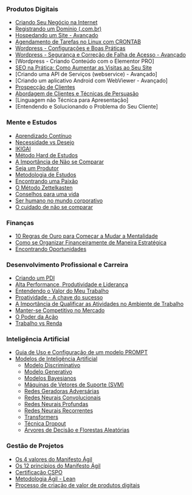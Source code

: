 

### Produtos Digitais

* [Criando Seu Negócio na Internet](<https://maksoud.github.io/Produtos%20Digitais/Criando%20Seu%20Negócio%20na%20Internet>)
* [Registrando um Domínio (.com.br)](<https://maksoud.github.io/Produtos%20Digitais/Registrando%20um%20Dom%C3%ADnio%20BR>)
* [Hospedando um Site - Avançado](<https://maksoud.github.io/Produtos%20Digitais/Hospedando%20um%20Site%20-%20Avan%C3%A7ado>)
* [Agendamento de Tarefas no Linux com CRONTAB](<https://maksoud.github.io/Produtos%20Digitais/Agendamento%20de%20Tarefas%20no%20Linux%20com%20CRONTAB>)
* [Wordpress - Configurações e Boas Práticas](<https://maksoud.github.io/Produtos%20Digitais/Wordpress%20-%20Configura%C3%A7%C3%B5es%20e%20Boas%20Pr%C3%A1ticas>)
* [Wordpress - Segurança e Correção de Falha de Acesso - Avançado](<https://maksoud.github.io/Produtos%20Digitais/Wordpress%20-%20Seguran%C3%A7a%20e%20Corre%C3%A7%C3%A3o%20de%20Falha%20de%20Acesso%20-%20Avan%C3%A7ado>)
* [Wordpress - Criando Conteúdo com o Elementor PRO]
* [SEO na Prática: Como Aumentar as Visitas ao Seu Site](<https://maksoud.github.io/Produtos%20Digitais/SEO%20na%20Pr%C3%A1tica%20Como%20Aumentar%20as%20Visitas%20ao%20Seu%20Site>)
* [Criando uma API de Serviços (webservice) - Avançado]
* [Criando um aplicativo Android com WebViewer - Avançado]
* [Prospecção de Clientes](<https://maksoud.github.io/Produtos%20Digitais/Prospec%C3%A7%C3%A3o%20de%20Clientes>)
* [Abordagem de Clientes e Técnicas de Persuasão](<https://maksoud.github.io/Produtos%20Digitais/Abordagem%20de%20Clientes%20e%20T%C3%A9cnicas%20de%20Persuas%C3%A3o>)
* [Linguagem não Técnica para Apresentação]
* [Entendendo e Solucionando o Problema do Seu Cliente]


### Mente e Estudos

* [Aprendizado Contínuo](<https://maksoud.github.io/Mente%20e%20Estudos/Aprendizado%20Contínuo>)
* [Necessidade vs Desejo](<https://maksoud.github.io/Mente%20e%20Estudos/Necessidade%20vs%20Desejo>)
* [IKIGAI](<https://maksoud.github.io/Mente%20e%20Estudos/IKIGAI>)
* [Método Hard de Estudos](<https://maksoud.github.io/Mente%20e%20Estudos/Método%20Hard%20de%20Estudos>)
* [A Importância de Não se Comparar](<https://maksoud.github.io/Mente%20e%20Estudos/A%20importância%20de%20não%20se%20comparar>)
* [Seja um Produtor](<https://maksoud.github.io/Mente%20e%20Estudos/Seja%20um%20Produtor%20de%20Conteúdo>)
* [Metodologia de Estudos](<https://maksoud.github.io/Mente%20e%20Estudos/Metodologia%20de%20Estudos>)
* [Encontrando uma Paixão](<https://maksoud.github.io/Mente%20e%20Estudos/Encontrando%20uma%20Paixão>)
* [O Método Zettelkasten](<https://maksoud.github.io/Mente%20e%20Estudos/O%20Método%20Zettelkasten>)
* [Conselhos para uma vida](<https://maksoud.github.io/Mente%20e%20Estudos/Conselhos%20para%20uma%20vida>)
* [Ser humano no mundo corporativo](<https://maksoud.github.io/Mente%20e%20Estudos/Ser%20humano%20no%20mundo%20corporativo>)
* [O cuidado de não se comparar](<https://maksoud.github.io/Mente%20e%20Estudos/O%20cuidado%20de%20não%20se%20comparar>)


### Finanças

* [10 Regras de Ouro para Começar a Mudar a Mentalidade](<https://maksoud.github.io/Finanças/10%20Regras%20de%20Ouro%20para%20Começar%20a%20Mudar%20a%20Mentalidade>)
* [Como se Organizar Financeiramente de Maneira Estratégica](<https://maksoud.github.io/Finanças/Como%20se%20Organizar%20Financeiramente%20de%20Maneira%20Estratégica>)
* [Encontrando Oportunidades](<https://maksoud.github.io/Finanças/Encontrando%20oportunidades>)


### Desenvolvimento Profissional e Carreira

* [Criando um PDI](<https://maksoud.github.io/Job%20Prep/Criando%20um%20PDI>)
* [Alta Performance, Produtividade e Liderança](<https://maksoud.github.io/Mente%20e%20Estudos/Alta%20Performance%2C%20Produtividade%20e%20Liderança>)
* [Entendendo o Valor do Meu Trabalho](<https://maksoud.github.io/Job%20Prep/Entendendo%20o%20Valor%20do%20Meu%20Trabalho>)
* [Proatividade - A chave do sucesso](<https://maksoud.github.io/Mente%20e%20Estudos/Proatividade%20-%20A%20chave%20do%20sucesso>)
* [A Importância de Qualificar as Atividades no Ambiente de Trabalho](<https://maksoud.github.io/Mente%20e%20Estudos/A%20Importância%20de%20Qualificar%20as%20Atividades%20no%20Ambiente%20de%20Trabalho>)
* [Manter-se Competitivo no Mercado](<https://maksoud.github.io/Mente%20e%20Estudos/Manter-se%20Competitivo%20no%20Mercado>)
* [O Poder da Ação](<https://maksoud.github.io/Mente%20e%20Estudos/O%20Poder%20da%20Ação>)
* [Trabalho vs Renda](<https://maksoud.github.io/Mente%20e%20Estudos/Trabalho%20vs%20Renda>)


### Inteligência Artificial

* [Guia de Uso e Configuração de um modelo PROMPT](<https://maksoud.github.io/Inteligência%20Artificial%20(IA)/Guia%20de%20Uso%20e%20Configuração%20de%20um%20Modelo%20PROMPT>)
* [Modelos de Inteligência Artificial](<https://maksoud.github.io/Inteligência%20Artificial%20(IA)/Modelos%20de%20Inteligência%20Artificial>)
	* [Modelo Discriminativo](https://maksoud.github.io/Inteligência%20Artificial%20(IA)/Modelos%20de%20Inteligência%20Artificial/Modelo%20Discriminativo)
	* [Modelo Generativo](https://maksoud.github.io/Inteligência%20Artificial%20(IA)/Modelos%20de%20Inteligência%20Artificial/Modelo%20Generativo)
	* [Modelos Bayesianos](https://maksoud.github.io/Inteligência%20Artificial%20(IA)/Modelos%20de%20Inteligência%20Artificial/Modelos%20Bayesianos)
	* [Máquinas de Vetores de Suporte (SVM)](https://maksoud.github.io/Inteligência%20Artificial%20(IA)/Modelos%20de%20Inteligência%20Artificial/Máquinas%20de%20Vetores%20de%20Suporte%20(Support%20Vector%20Machines%20-%20SVM))
	* [Redes Geradoras Adversárias](https://maksoud.github.io/Inteligência%20Artificial%20(IA)/Modelos%20de%20Inteligência%20Artificial/Redes%20Geradoras%20Adversárias)
	* [Redes Neurais Convolucionais](https://maksoud.github.io/Inteligência%20Artificial%20(IA)/Modelos%20de%20Inteligência%20Artificial/Redes%20Neurais%20Convolucionais)
	* [Redes Neurais Profundas](https://maksoud.github.io/Inteligência%20Artificial%20(IA)/Modelos%20de%20Inteligência%20Artificial/Redes%20Neurais%20Profundas)
	* [Redes Neurais Recorrentes](https://maksoud.github.io/Inteligência%20Artificial%20(IA)/Modelos%20de%20Inteligência%20Artificial/Redes%20Neurais%20Recorrentes)
	* [Transformers](https://maksoud.github.io/Inteligência%20Artificial%20(IA)/Modelos%20de%20Inteligência%20Artificial/Transformers)
	* [Técnica Dropout](https://maksoud.github.io/Inteligência%20Artificial%20(IA)/Modelos%20de%20Inteligência%20Artificial/Técnica%20Dropout)
	* [Árvores de Decisão e Florestas Aleatórias](https://maksoud.github.io/Inteligência%20Artificial%20(IA)/Modelos%20de%20Inteligência%20Artificial/Árvores%20de%20Decisão%20e%20Florestas%20Aleatórias%20(Decision%20Trees%20and%20Random%20Forests))


### Gestão de Projetos

* [Os 4 valores do Manifesto Ágil](<https://maksoud.github.io/Gestão%20de%20Projetos/Os%204%20valores%20do%20Manifesto%20Ágil>)
* [Os 12 princípios do Manifesto Ágil](<https://maksoud.github.io/Gestão%20de%20Projetos/Os%2012%20princípios%20do%20Manifesto%20Ágil>)
* [Certificação CSPO](<https://maksoud.github.io/Gestão%20de%20Projetos/Certificação%20CSPO>)
* [Metodologia Ágil - Lean](<https://maksoud.github.io/Gestão%20de%20Projetos/Metodologia%20Ágil%20-%20Lean>)
* [Processo de criação de valor de produtos digitais](<https://maksoud.github.io/Gestão%20de%20Projetos/Processo%20de%20criação%20de%20valor%20de%20produtos%20digitais>)

